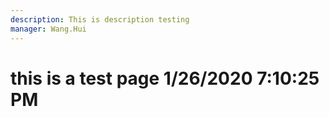 ```yaml
---
description: This is description testing
manager: Wang.Hui
---
```

# this is a test page 1/26/2020 7:10:25 PM